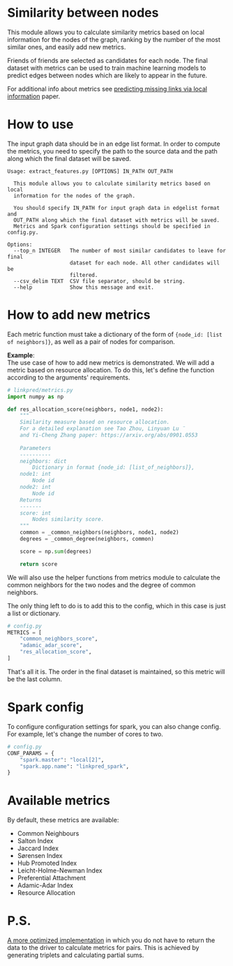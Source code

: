# Similarity between nodes

This module allows you to calculate similarity metrics based on local information for the nodes of the graph, ranking by the number of the most similar ones, and easily add new metrics. 

Friends of friends are selected as candidates for each node. The final dataset with metrics can be used to train machine learning models to predict edges between nodes which are likely to appear in the future.

For additional info about metrics see [predicting missing links via local information](http://image.sciencenet.cn/olddata/kexue.com.cn/upload/blog/file/2009/10/2009102822251329127.pdf) paper.

# How to use

The input graph data should be in an edge list format.  In order to compute the metrics, you need to specify the path to the source data and the path along which the final dataset will be saved.

```console
Usage: extract_features.py [OPTIONS] IN_PATH OUT_PATH

  This module allows you to calculate similarity metrics based on local
  information for the nodes of the graph.

  You should specify IN_PATH for input graph data in edgelist format  and
  OUT_PATH along which the final dataset with metrics will be saved.
  Metrics and Spark configuration settings should be specified in config.py.

Options:
  --top_n INTEGER   The number of most similar candidates to leave for final
                    dataset for each node. All other candidates will be
                    filtered.
  --csv_delim TEXT  СSV file separator, should be string.
  --help            Show this message and exit.
```

# How to add new metrics
Each metric function must take a dictionary of the form of `{node_id: [list of neighbors]}`, as well as a pair of nodes for comparison.

**Example**:    
The use case of how to add new metrics is demonstrated.
We will add a metric based on resource allocation. To do this, let's define the function according to the arguments' requirements.

```python
# linkpred/metrics.py
import numpy as np

def res_allocation_score(neighbors, node1, node2):
    """
    Similarity measure based on resource allocation. 
    For a detailed explanation see Tao Zhou, Linyuan Lu ̈ 
    and Yi-Cheng Zhang paper: https://arxiv.org/abs/0901.0553
    
    Parameters
    ----------
    neighbors: dict
        Dictionary in format {node_id: [list_of_neighbors]},
    node1: int
        Node id
    node2: int
        Node id
    Returns
    -------
    score: int
        Nodes similarity score.
    """
    common = _common_neighbors(neighbors, node1, node2)
    degrees = _common_degree(neighbors, common)

    score = np.sum(degrees)

    return score
```
We will also use the helper functions from metrics module to calculate the common neighbors for the two nodes and the degree of common neighbors.

The only thing left to do is to add this to the config, which in this case is just a list or dictionary. 

```python
# config.py
METRICS = [
    "common_neighbors_score",
    "adamic_adar_score",
    "res_allocation_score",
]
```
That's all it is. The order in the final dataset is maintained, so this metric will be the last column.

# Spark config

To configure configuration settings for spark, you can also change config. For example, let's change the number of cores to two.

```python
# config.py
CONF_PARAMS = {
    "spark.master": "local[2]",
    "spark.app.name": "linkpred_spark",
}
```

# Available metrics

By default, these metrics are available: 

* Common Neighbours 
* Salton Index  
* Jaccard Index 
* Sørensen Index    
* Hub Promoted Index
* Leicht-Holme-Newman Index
* Preferential Attachment
* Adamic-Adar Index
* Resource Allocation

# P.S.

[A more optimized implementation](https://github.com/marnikitta/missing-links) in which you do not have to return the data to the driver to calculate metrics for pairs. This is achieved by generating triplets and calculating partial sums.
